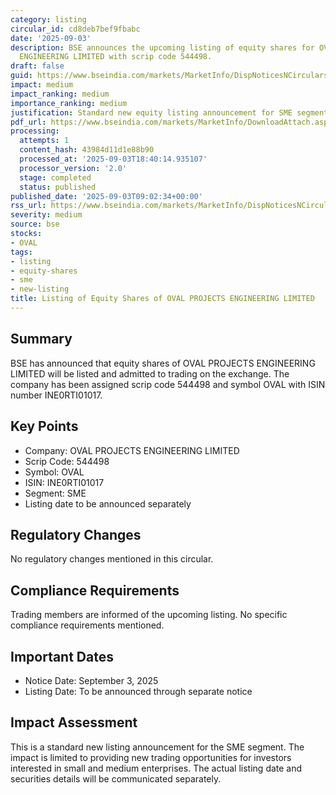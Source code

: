 ```yaml
---
category: listing
circular_id: cd8deb7bef9fbabc
date: '2025-09-03'
description: BSE announces the upcoming listing of equity shares for OVAL PROJECTS
  ENGINEERING LIMITED with scrip code 544498.
draft: false
guid: https://www.bseindia.com/markets/MarketInfo/DispNoticesNCirculars.aspx?Noticeid={CE07CC3F-24E2-47C6-B26E-830A8E25B734}&noticeno=20250903-9&dt=09/03/2025&icount=9&totcount=53&flag=0
impact: medium
impact_ranking: medium
importance_ranking: medium
justification: Standard new equity listing announcement for SME segment company
pdf_url: https://www.bseindia.com/markets/MarketInfo/DownloadAttach.aspx?id=20250903-9&attachedId=
processing:
  attempts: 1
  content_hash: 43984d11d1e88b90
  processed_at: '2025-09-03T18:40:14.935107'
  processor_version: '2.0'
  stage: completed
  status: published
published_date: '2025-09-03T09:02:34+00:00'
rss_url: https://www.bseindia.com/markets/MarketInfo/DispNoticesNCirculars.aspx?Noticeid={CE07CC3F-24E2-47C6-B26E-830A8E25B734}&noticeno=20250903-9&dt=09/03/2025&icount=9&totcount=53&flag=0
severity: medium
source: bse
stocks:
- OVAL
tags:
- listing
- equity-shares
- sme
- new-listing
title: Listing of Equity Shares of OVAL PROJECTS ENGINEERING LIMITED
---
```


## Summary

BSE has announced that equity shares of OVAL PROJECTS ENGINEERING LIMITED will be listed and admitted to trading on the exchange. The company has been assigned scrip code 544498 and symbol OVAL with ISIN number INE0RTI01017.

## Key Points

- Company: OVAL PROJECTS ENGINEERING LIMITED
- Scrip Code: 544498
- Symbol: OVAL
- ISIN: INE0RTI01017
- Segment: SME
- Listing date to be announced separately

## Regulatory Changes

No regulatory changes mentioned in this circular.

## Compliance Requirements

Trading members are informed of the upcoming listing. No specific compliance requirements mentioned.

## Important Dates

- Notice Date: September 3, 2025
- Listing Date: To be announced through separate notice

## Impact Assessment

This is a standard new listing announcement for the SME segment. The impact is limited to providing new trading opportunities for investors interested in small and medium enterprises. The actual listing date and securities details will be communicated separately.
